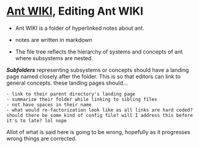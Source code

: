 # [Ant WIKI](ANTWIKI.md), Editing Ant WIKI

- Ant WIKI is a folder of hyperlinked notes about ant.

- notes are written in markdown

- The file tree reflects the hierarchy of systems and concepts of ant where subsystems are nested. 

***Subfolders*** representing subsystems or concepts should have a landing page named closely after the folder. This is so that editors can link to general concepts.
these landing pages should...

    - link to their parent directory's landing page
    - summarize their folder while linking to sibling files
    - not have spaces in their name
    - what would re-factorization look like as all links are hard coded? should there be some kind of config file? will I address this before it's to late? lol nope

Allot of what is said here is going to be wrong, hopefully as it progresses wrong things are corrected.